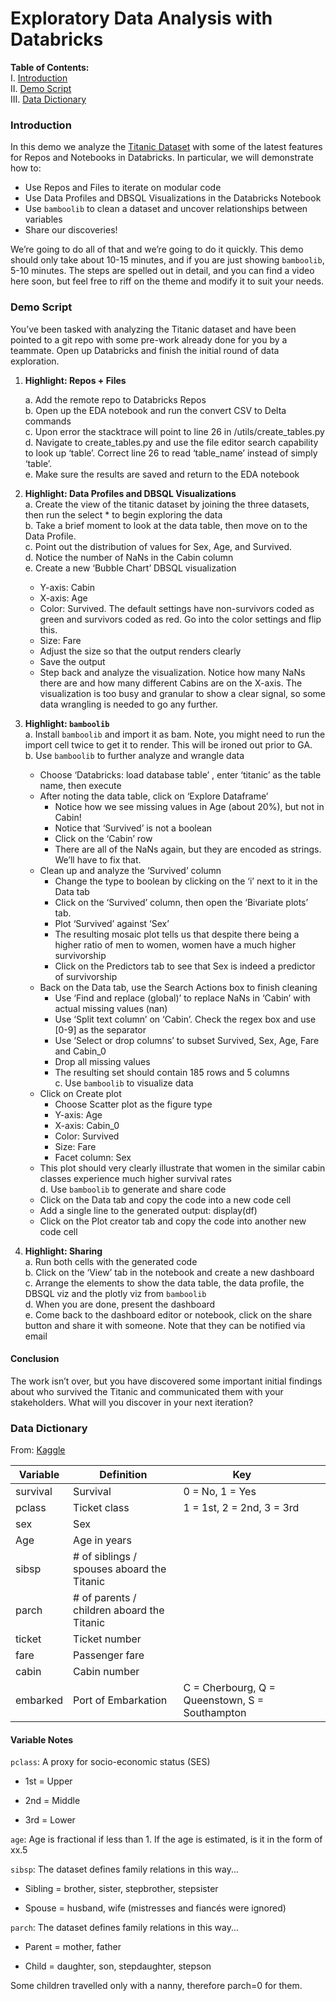 # Exploratory Data Analysis with Databricks

**Table of Contents:**<br>
I. [Introduction](#introduction)<br>
II. [Demo Script](#demo-script)<br>
III. [Data Dictionary](#data-dictionary)

### Introduction
In this demo we analyze the [Titanic Dataset](https://www.kaggle.com/c/titanic) with some of the latest features for Repos and Notebooks in Databricks.  In particular, we will demonstrate how to:


* Use Repos and Files to iterate on modular code
* Use Data Profiles and DBSQL Visualizations in the Databricks Notebook
* Use `bamboolib` to clean a dataset and uncover relationships between variables
* Share our discoveries!


We’re going to do all of that and we’re going to do it quickly.  This demo should only take about 10-15 minutes, and if you are just showing `bamboolib`, 5-10 minutes. The steps are spelled out in detail, and you can find a video here soon, but feel free to riff on the theme and modify it to suit your needs.

### Demo Script
 You’ve been tasked with analyzing the Titanic dataset and have been pointed to a git repo with some pre-work already done for you by a teammate.  Open up Databricks and finish the initial round of data exploration.
 
1. **Highlight: Repos + Files**

    a. Add the remote repo to Databricks Repos     
    b. Open up the EDA notebook and run the convert CSV to Delta commands     
    c. Upon error the stacktrace will point to line 26 in /utils/create_tables.py    
    d. Navigate to create_tables.py and use the file editor search capability to look up ‘table’. Correct line 26 to read ‘table_name’ instead of simply ‘table’.    
    e. Make sure the results are saved and return to the EDA notebook
2. **Highlight: Data Profiles and DBSQL Visualizations**  
  a. Create the view of the titanic dataset by joining the three datasets, then run the select * to begin exploring the data    
  b. Take a brief moment to look at the data table, then move on to the Data Profile.   
  c. Point out the distribution of values for Sex, Age, and Survived.      
  d. Notice the number of NaNs in the Cabin column    
  e. Create a new ‘Bubble Chart’ DBSQL visualization
   - Y-axis: Cabin  
   - X-axis: Age    
   - Color: Survived.  The default settings have non-survivors coded as green and survivors coded as red.  Go into the color settings and flip this.      
   - Size: Fare    
   - Adjust the size so that the output renders clearly    
   - Save the output  
   - Step back and analyze the visualization.  Notice how many NaNs there are and how many different Cabins are on the X-axis.  The visualization is too busy and granular to show a clear signal, so some data wrangling is needed to go any further. 
3. **Highlight: `bamboolib`**    
  a. Install `bamboolib` and import it as bam.  Note, you might need to run the import cell twice to get it to render.  This will be ironed out prior to GA.    
  b. Use `bamboolib` to further analyze and wrangle data
   - Choose ‘Databricks: load database table’ , enter ‘titanic’ as the table name, then execute
   - After noting the data table, click on ‘Explore Dataframe’
     * Notice how we see missing values in Age (about 20%), but not in Cabin!
     * Notice that ‘Survived’ is not a boolean
     * Click on the ‘Cabin’ row
     * There are all of the NaNs again, but they are encoded as strings.  We’ll have to fix that.
   - Clean up and analyze the ‘Survived’ column
     * Change the type to boolean by clicking on the ‘i’ next to it in the Data tab
     * Click on the ‘Survived’ column, then open the ‘Bivariate plots’ tab. 
     * Plot ‘Survived’ against ‘Sex’
     * The resulting mosaic plot tells us that despite there being a higher ratio of men to women, women have a much higher survivorship 
     * Click on the Predictors tab to see that Sex is indeed a predictor of survivorship
   - Back on the Data tab, use the Search Actions box to finish cleaning 
     * Use ‘Find and replace (global)’ to replace NaNs in ‘Cabin’ with actual missing values (nan)
     * Use ‘Split text column’ on ‘Cabin’.  Check the regex box and use [0-9] as the separator
     * Use ‘Select or drop columns’ to subset Survived, Sex, Age, Fare and Cabin_0
     * Drop all missing values
     * The resulting set should contain 185 rows and 5 columns    
  c. Use `bamboolib` to visualize data   
   - Click on Create plot
     * Choose Scatter plot as the figure type
     * Y-axis: Age
     * X-axis: Cabin_0
     * Color: Survived
     * Size: Fare
     * Facet column: Sex
   - This plot should very clearly illustrate that women in the similar cabin classes experience much higher survival rates    
  d. Use `bamboolib` to generate and share code    
   - Click on the Data tab and copy the code into a new code cell
   - Add a single line to the generated output: display(df)
   - Click on the Plot creator tab and copy the code into another new code cell

4. **Highlight: Sharing**    
  a. Run both cells with the generated code    
  b. Click on the ‘View’ tab in the notebook  and create a new dashboard    
  c. Arrange the elements to show the data table, the data profile, the DBSQL viz and the plotly viz from `bamboolib`   
  d. When you are done, present the dashboard     
  e. Come back to the dashboard editor or notebook, click on the share button and share it with someone. Note that they can be notified via email    

#### Conclusion
The work isn’t over, but you have discovered some important initial findings about who survived the Titanic and communicated them with your stakeholders.  What will you discover in your next iteration?    


### Data Dictionary

From: [Kaggle](https://www.kaggle.com/c/titanic/data)


| Variable | Definition                                 | Key                                            |   |   |
|----------|--------------------------------------------|------------------------------------------------|---|---|
| survival | Survival                                   | 0 = No, 1 = Yes                                |   |   |
| pclass   | Ticket class                               | 1 = 1st, 2 = 2nd, 3 = 3rd                      |   |   |
| sex      | Sex                                        |                                                |   |   |
| Age      | Age in years                               |                                                |   |   |
| sibsp    | # of siblings / spouses aboard the Titanic |                                                |   |   |
| parch    | # of parents / children aboard the Titanic |                                                |   |   |
| ticket   | Ticket number                              |                                                |   |   |
| fare     | Passenger fare                             |                                                |   |   |
| cabin    | Cabin number                               |                                                |   |   |
| embarked | Port of Embarkation                        | C = Cherbourg, Q = Queenstown, S = Southampton |   |   |

#### Variable Notes

`pclass`: A proxy for socio-economic status (SES)

* 1st = Upper

* 2nd = Middle

* 3rd = Lower

`age`: Age is fractional if less than 1. If the age is estimated, is it in the form of xx.5

`sibsp`: The dataset defines family relations in this way...

* Sibling = brother, sister, stepbrother, stepsister

* Spouse = husband, wife (mistresses and fiancés were ignored)

`parch`: The dataset defines family relations in this way...

* Parent = mother, father

* Child = daughter, son, stepdaughter, stepson

Some children travelled only with a nanny, therefore parch=0 for them.

